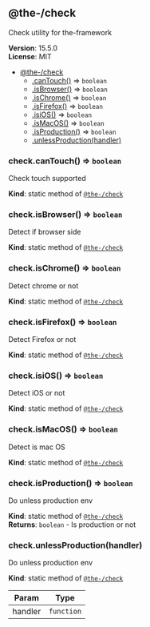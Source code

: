 <!--- Code generated by @the-/script-doc. DO NOT EDIT. -->

<a name="module_@the-/check"></a>

## @the-/check
Check utility for the-framework

**Version**: 15.5.0  
**License**: MIT  

* [@the-/check](#module_@the-/check)
    * [.canTouch()](#module_@the-/check.canTouch) ⇒ <code>boolean</code>
    * [.isBrowser()](#module_@the-/check.isBrowser) ⇒ <code>boolean</code>
    * [.isChrome()](#module_@the-/check.isChrome) ⇒ <code>boolean</code>
    * [.isFirefox()](#module_@the-/check.isFirefox) ⇒ <code>boolean</code>
    * [.isiOS()](#module_@the-/check.isiOS) ⇒ <code>boolean</code>
    * [.isMacOS()](#module_@the-/check.isMacOS) ⇒ <code>boolean</code>
    * [.isProduction()](#module_@the-/check.isProduction) ⇒ <code>boolean</code>
    * [.unlessProduction(handler)](#module_@the-/check.unlessProduction)

<a name="module_@the-/check.canTouch"></a>

### check.canTouch() ⇒ <code>boolean</code>
Check touch supported

**Kind**: static method of [<code>@the-/check</code>](#module_@the-/check)  
<a name="module_@the-/check.isBrowser"></a>

### check.isBrowser() ⇒ <code>boolean</code>
Detect if browser side

**Kind**: static method of [<code>@the-/check</code>](#module_@the-/check)  
<a name="module_@the-/check.isChrome"></a>

### check.isChrome() ⇒ <code>boolean</code>
Detect chrome or not

**Kind**: static method of [<code>@the-/check</code>](#module_@the-/check)  
<a name="module_@the-/check.isFirefox"></a>

### check.isFirefox() ⇒ <code>boolean</code>
Detect Firefox or not

**Kind**: static method of [<code>@the-/check</code>](#module_@the-/check)  
<a name="module_@the-/check.isiOS"></a>

### check.isiOS() ⇒ <code>boolean</code>
Detect iOS or not

**Kind**: static method of [<code>@the-/check</code>](#module_@the-/check)  
<a name="module_@the-/check.isMacOS"></a>

### check.isMacOS() ⇒ <code>boolean</code>
Detect is mac OS

**Kind**: static method of [<code>@the-/check</code>](#module_@the-/check)  
<a name="module_@the-/check.isProduction"></a>

### check.isProduction() ⇒ <code>boolean</code>
Do unless production env

**Kind**: static method of [<code>@the-/check</code>](#module_@the-/check)  
**Returns**: <code>boolean</code> - Is production or not  
<a name="module_@the-/check.unlessProduction"></a>

### check.unlessProduction(handler)
Do unless production env

**Kind**: static method of [<code>@the-/check</code>](#module_@the-/check)  

| Param | Type |
| --- | --- |
| handler | <code>function</code> | 

